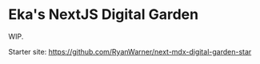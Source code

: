 # Eka's NextJS Digital Garden

WIP.

Starter site: https://github.com/RyanWarner/next-mdx-digital-garden-star